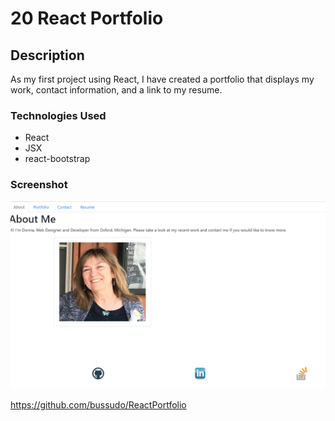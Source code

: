 # 20 React Portfolio

## Description

As my first project using React, I have created a portfolio that displays my work, contact information, and a link to my resume.  

### Technologies Used

* React
* JSX
* react-bootstrap

### Screenshot

![Alt Text](./public/Assets/img/Screenshot.png)

https://github.com/bussudo/ReactPortfolio
